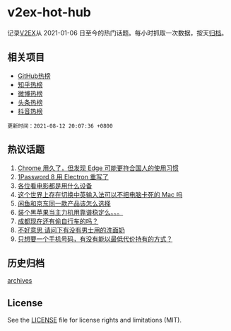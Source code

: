 # v2ex-hot-hub

 记录[V2EX](https://www.v2ex.com/)从 2021-01-06 日至今的热门话题。每小时抓取一次数据，按天[归档](archives)。
 
 ## 相关项目

- [GitHub热榜](https://github.com/snaildev/github-hot-hub)
- [知乎热榜](https://github.com/snaildev/zhihu-hot-hub)
- [微博热榜](https://github.com/snaildev/weibo-hot-hub)
- [头条热榜](https://github.com/snaildev/toutiao-hot-hub)
- [抖音热榜](https://github.com/snaildev/douyin-hot-hub)


 `更新时间：2021-08-12 20:07:36 +0800`

## 热议话题

1. [Chrome 用久了，但发现 Edge 可能更符合国人的使用习惯](https://www.v2ex.com/t/795225)
1. [1Password 8 用 Electron 重写了](https://www.v2ex.com/t/795282)
1. [各位看电影都是用什么设备](https://www.v2ex.com/t/795228)
1. [这个世界上存在切换中英输入法可以不把电脑卡死的 Mac 吗](https://www.v2ex.com/t/795259)
1. [闲鱼和京东同一款产品该怎么选择](https://www.v2ex.com/t/795283)
1. [装个黑苹果当主力机用靠谱稳定么。。。](https://www.v2ex.com/t/795179)
1. [成都现在还有偷自行车的吗？](https://www.v2ex.com/t/795295)
1. [不好意思 请问下有没有男士用的洗面奶](https://www.v2ex.com/t/795353)
1. [只想要一个手机号码，有没有能以最低代价持有的方式？](https://www.v2ex.com/t/795272)

## 历史归档

[archives](archives)

## License

See the [LICENSE](LICENSE) file for license rights and limitations (MIT).
